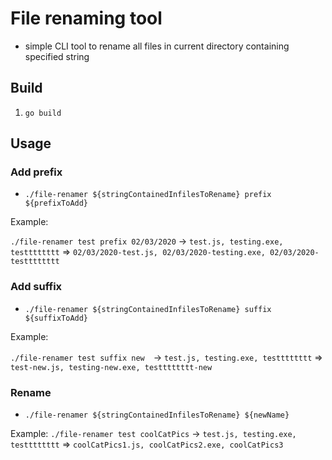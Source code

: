 # File renaming tool
- simple CLI tool to rename all files in current directory containing specified string

## Build

1. `go build`

## Usage

### Add prefix
- `./file-renamer ${stringContainedInfilesToRename} prefix ${prefixToAdd}`

Example:

`./file-renamer test prefix 02/03/2020` → `test.js, testing.exe, testttttttt` => `02/03/2020-test.js, 02/03/2020-testing.exe, 02/03/2020-testttttttt`


### Add suffix 
- `./file-renamer ${stringContainedInfilesToRename} suffix ${suffixToAdd}`

Example:

`./file-renamer test suffix new`　→ `test.js, testing.exe, testttttttt` => `test-new.js, testing-new.exe, testttttttt-new`

### Rename
- `./file-renamer ${stringContainedInfilesToRename} ${newName}` 

Example:
`./file-renamer test coolCatPics` → `test.js, testing.exe, testttttttt` => `coolCatPics1.js, coolCatPics2.exe, coolCatPics3`